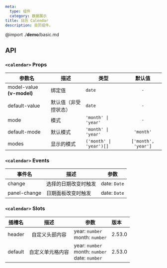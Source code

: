 ```yaml
meta:
  type: 组件
  category: 数据展示
title: 日历 Calendar
description: 日历组件。
```

@import ./**demo**/basic.md

## API

### `<calendar>` Props

| 参数名                    | 描述                 | 类型                    |       默认值        |
| ------------------------- | -------------------- | ----------------------- | :-----------------: |
| model-value **(v-model)** | 绑定值               | `date`                  |         `-`         |
| default-value             | 默认值（非受控状态） | `date`                  |         `-`         |
| mode                      | 模式                 | `'month' \| 'year'`     |         `-`         |
| default-mode              | 默认模式             | `'month' \| 'year'`     |      `'month'`      |
| modes                     | 显示的模式           | `('month' \| 'year')[]` | `['month', 'year']` |

### `<calendar>` Events

| 事件名       | 描述                 | 参数         |
| ------------ | -------------------- | ------------ |
| change       | 选择的日期改变时触发 | date: `Date` |
| panel-change | 日期面板改变时触发   | date: `Date` |

### `<calendar>` Slots

| 插槽名  |       描述       | 参数                                                | 版本   |
| ------- | :--------------: | --------------------------------------------------- | :----- |
| header  |  自定义头部内容  | year: `number`<br>month: `number`                   | 2.53.0 |
| default | 自定义单元格内容 | year: `number`<br>month: `number`<br>date: `number` | 2.53.0 |
